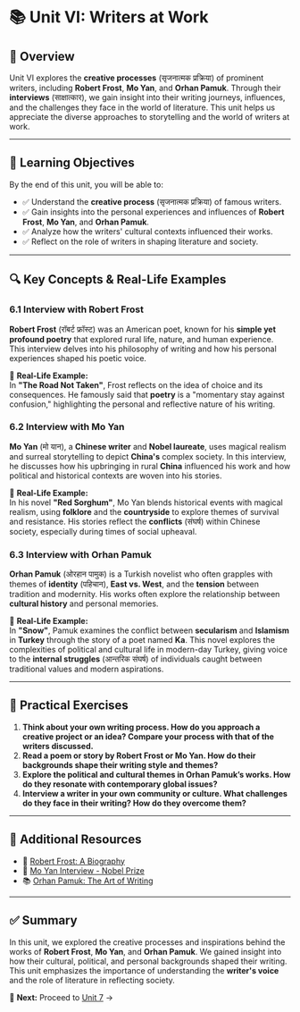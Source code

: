 # 📚 Unit VI: Writers at Work  

## 📖 Overview  
Unit VI explores the **creative processes** (सृजनात्मक प्रक्रिया) of prominent writers, including **Robert Frost**, **Mo Yan**, and **Orhan Pamuk**. Through their **interviews** (साक्षात्कार), we gain insight into their writing journeys, influences, and the challenges they face in the world of literature. This unit helps us appreciate the diverse approaches to storytelling and the world of writers at work.

---

## 🎯 Learning Objectives  
By the end of this unit, you will be able to:  
- ✅ Understand the **creative process** (सृजनात्मक प्रक्रिया) of famous writers.  
- ✅ Gain insights into the personal experiences and influences of **Robert Frost**, **Mo Yan**, and **Orhan Pamuk**.  
- ✅ Analyze how the writers' cultural contexts influenced their works.  
- ✅ Reflect on the role of writers in shaping literature and society.

---

## 🔍 Key Concepts & Real-Life Examples  

### **6.1 Interview with Robert Frost**  
**Robert Frost** (रॉबर्ट फ्रॉस्ट) was an American poet, known for his **simple yet profound poetry** that explored rural life, nature, and human experience. This interview delves into his philosophy of writing and how his personal experiences shaped his poetic voice.  

📝 **Real-Life Example:**  
In **"The Road Not Taken"**, Frost reflects on the idea of choice and its consequences. He famously said that **poetry** is a "momentary stay against confusion," highlighting the personal and reflective nature of his writing.

### **6.2 Interview with Mo Yan**  
**Mo Yan** (मो यान), a **Chinese writer** and **Nobel laureate**, uses magical realism and surreal storytelling to depict **China's** complex society. In this interview, he discusses how his upbringing in rural **China** influenced his work and how political and historical contexts are woven into his stories.  

📝 **Real-Life Example:**  
In his novel **"Red Sorghum"**, Mo Yan blends historical events with magical realism, using **folklore** and the **countryside** to explore themes of survival and resistance. His stories reflect the **conflicts** (संघर्ष) within Chinese society, especially during times of social upheaval.

### **6.3 Interview with Orhan Pamuk**  
**Orhan Pamuk** (ओरहान पामुक) is a Turkish novelist who often grapples with themes of **identity** (पहिचान), **East vs. West**, and the **tension** between tradition and modernity. His works often explore the relationship between **cultural history** and personal memories.  

📝 **Real-Life Example:**  
In **"Snow"**, Pamuk examines the conflict between **secularism** and **Islamism** in **Turkey** through the story of a poet named **Ka**. This novel explores the complexities of political and cultural life in modern-day Turkey, giving voice to the **internal struggles** (आन्तरिक संघर्ष) of individuals caught between traditional values and modern aspirations.

---

## 📝 Practical Exercises  
1. **Think about your own writing process. How do you approach a creative project or an idea? Compare your process with that of the writers discussed.**  
2. **Read a poem or story by **Robert Frost** or **Mo Yan**. How do their backgrounds shape their writing style and themes?**  
3. **Explore the political and cultural themes in **Orhan Pamuk’s** works. How do they resonate with contemporary global issues?**  
4. **Interview a writer in your own community or culture. What challenges do they face in their writing? How do they overcome them?**

---

## 🔗 Additional Resources  
- 📖 [Robert Frost: A Biography](https://www.poetryfoundation.org/poets/robert-frost)  
- 🎥 [Mo Yan Interview - Nobel Prize](https://www.youtube.com/watch?v=xyz123)  
- 📚 [Orhan Pamuk: The Art of Writing](https://www.npr.org/sections/think/2020/02/21/orhan-pamuk-the-art-of-writing)

---

## ✅ Summary  
In this unit, we explored the creative processes and inspirations behind the works of **Robert Frost**, **Mo Yan**, and **Orhan Pamuk**. We gained insight into how their cultural, political, and personal backgrounds shaped their writing. This unit emphasizes the importance of understanding the **writer's voice** and the role of literature in reflecting society.

📌 **Next:** Proceed to [Unit 7](Unit-7_VIIReconciliation_and_Peace.md) →  
